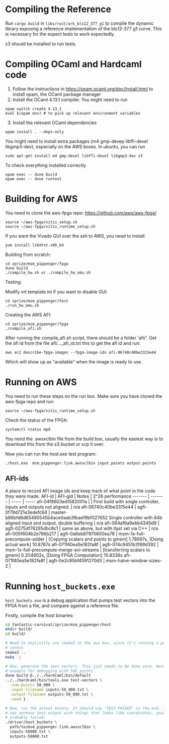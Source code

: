 # Compiling the Reference

Run `cargo build` in `libs/rust/ark_bls12_377_g1` to compile the dynamic library
exposing a reference implementation of the bls12-377 g1 curve. This is
necessary for the expect tests to work expectedly.

z3 should be installed to run tests.

# Compiling OCaml and Hardcaml code

1. Follow the instructions in https://opam.ocaml.org/doc/Install.html to install
opam, the OCaml package manager
2. Install the OCaml 4.13.1 compiler. You might need to run


```
opam switch create 4.13.1
eval $(opam env) # to pick up relevant environment variables
```

3. Install the relevant OCaml dependencies

```
opam install . --deps-only
```

You might need to install extra packages (m4 gmp-devep libffi-devel
libgmp3-dev), especially on the AWS boxes. In ubuntu, you can run


```
sudo apt-get install m4 gmp-devel libffi-devel libgmp3-dev z3
```


To check everything installed correctly

```
opam exec -- dune build
opam exec -- dune runtest
```

# Building for AWS

You need to clone the aws-fpga repo: https://github.com/aws/aws-fpga/

```
source ~/aws-fpga/vitis_setup.sh
source ~/aws-fpga/vitis_runtime_setup.sh
```

If you want the Vivado GUI over the ssh to AWS, you need to install:

```
yum install libXtst.x86_64
```

Building from scratch:

```
cd zprize/msm_pippenger/fpga
dune build
./compile_hw.sh or ./compile_hw_emu.sh
```

Testing:

Modify xrt.template.ini if you want to disable GUI.
```
cd zprize/msm_pippenger/test
./run_hw_emu.sh
```

Creating the AWS AFI:

```
cd zprize/msm_pippenger/fpga
./compile_afi.sh
```

After running the compile\_afi.sh script, there should be a folder 'afi/'. Get
the afi id from the file afi/\...\_afi_id.txt this to get the afi id and run:

```
aws ec2 describe-fpga-images --fpga-image-ids afi-06740c40be3315e44
```
Which will show up as "available" when the image is ready to use.


# Running on AWS

You need to run these steps on the run box. Make sure you have cloned the aws-fpga repo and run:

```
source ~/aws-fpga/vitis_runtime_setup.sh
```

Check the status of the FPGA:

```
systemctl status mpd
```

You need the .awsxclbin file from the build box, usually the easiest way is to
download this from the s3 bucket or scp it over.

Now you can run the host.exe test program:

```
./host.exe  msm_pippenger.link.awsxclbin input.points output.points
```

## AFI-ids
A place to record AFI image ids and keep track of what point in the code they were made.
AFI-id | AFI-gid | Notes | 2^26 performance
------- | ------- | ----- | -----
 afi-04f8603ed1582001a | | First build with single controller, inputs and outputs not aligned. | n/a
 afi-06740c40be3315e44 | agfi-0f79d721e3edefc64 | master-b86bfd8d65490545b4ace0aab3fbae19bf027652 Single controller with 64b aligned input and output, double buffering | n/a
 afi-064af6a9ebb4349d9 | agfi-0275df76295dbc8c1 | same as above, but with tlast set via C++ | n/a
 afi-005f604b2e786b217 | agfi-0a8eb87970600ea78 | msm-1x-full-precompute-adder | [Copying scalars and points to gmem] 1.78697s, [Doing actual work] 10.8767s
 afi-071f40ea5e182fa8f | agfi-074c9451b3f89d392 | msm-1x-full-precompute-merge-axi-streams | [transferring scalars to gmem] 0.204802s, [Doing FPGA Computation] 10.8336s
 afi-071f40ea5e182fa8f | agfi-0e2c85bf4591270d3 | msm-halve-window-sizes-2 | 
# Running `host_buckets.exe`

`host_buckets.exe` is a debug application that pumps test vectors into the
FPGA from a file, and compare against a reference file.

Firstly, compile the host binaries:

```bash
cd fantastic-carnival/zprize/msm_pippenger/host
mkdir build/
cd build/

# Need to explicitly use cmake3 in the aws box, since it's running a pretty old
# centos
cmake3 ..
make -j

# Now, generate the test vectors. This just needs to be done once. Here's an
# example for debugging with 50k points
dune build @../../hardcaml/bin/default
../../hardcaml/bin/tools.exe test-vectors \
  -num-points 50_000 \
  -input-filename inputs-50_000.txt \
  -output-filename outputs-50_000.txt \
  -seed 1

# Now, run the actual binary. It should say "TEST PASSED" in the end. If you
# see verbose test output with things that looks like coordinates, your test
# probably failed.
./driver/host_buckets \
  path/to/msm_pippenger.link.awsxclbin \
  inputs-50000.txt \
  outputs-50000.txt
```
